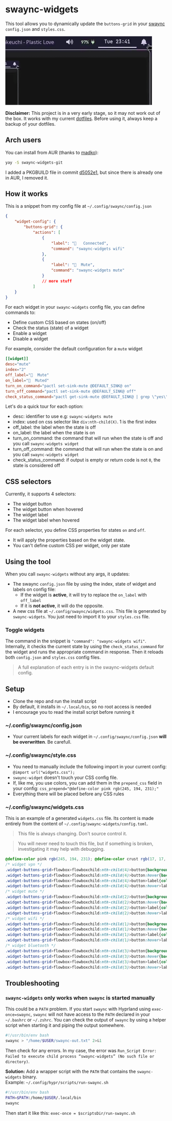 # swaync-widgets
This tool allows you to dynamically update the `buttons-grid` in your [swaync](https://github.com/ErikReider/SwayNotificationCenter) `config.json` and `styles.css`.

![demo](screenshots/demo.gif)

**Disclaimer:** This project is in a very early stage, so it may not work out of the box. It works with my current [dotfiles](https://github.com/luiz734/dotfiles). Before using it, always keep a backup of your dotfiles.

## Arch users
You can install from AUR (thanks to [madko](https://aur.archlinux.org/account/madko)):
```bash
yay -S swaync-widgets-git
```
I added a PKGBUILD file in commit [d5052e1](https://github.com/luiz734/swaync-widgets/commit/d5052e18528acd898e891b91d097ebb483480cec), but since there is already one in AUR, I removed it.

## How it works
This is a snippet from my config file at `~/.config/swaync/config.json`
```json
{
    "widget-config": {
        "buttons-grid": {
            "actions": [
                {
                    "label": "   Connected",
                    "command": "swaync-widgets wifi"
                },
                {
                    "label": "󰕾  Mute",
                    "command": "swaync-widgets mute"
                }
                // more stuff
            ]
    }
}
```

For each widget in your `swaync-widgets` config file, you can define commands to:
- Define custom CSS based on states (on/off)
- Check the status (state) of a widget
- Enable a widget
- Disable a widget

For example, consider the default configuration for a `mute` widget
```toml
[[widget]]
desc="mute"
index="2"
off_label="󰕾  Mute"
on_label="󰕾  Muted"
turn_on_command="pactl set-sink-mute @DEFAULT_SINK@ on"
turn_off_command="pactl set-sink-mute @DEFAULT_SINK@ off"
check_status_command="pactl get-sink-mute @DEFAULT_SINK@ | grep \"yes\""
```

Let's do a quick tour for each option:
- desc: identifier to use e.g: `swaync-widgets mute`
- index: used on css selector like `div:nth-child(X)`. 1 is the first index
- off_label: the label when the state is off
- on_label: the label when the state is on
- turn_on_command: the command that will run when the state is off and you call `swaync-widgets widget`
- turn_off_command: the command that will run when the state is on and you call `swaync-widgets widget`
- check_status_command: if output is empty or return code is not `0`, the state is considered off

## CSS selectors
Currently, it supports 4 selectors:
- The widget button
- The widget button when hovered
- The widget label
- The widget label when hovered

For each selector, you define CSS properties for states `on` and `off`.
- It will apply the properties based on the widget state.
- You can't define custom CSS per widget, only per state

## Using the tool
When you call `swaync-widgets` without any args, it updates:
- The swaync `config.json` file by using the index, state of widget and labels on config file:
    - If the widget is **active**, it will try to replace the `on_label` with `off_label`
    - If it is **not active**, it will do the opposite.
- A new css file at `~/.config/swaync/widgets.css`. This file is generated by `swaync-widgets`. You just need to import it to your `styles.css` file.

### Toggle widgets
The command in the snippet is `"command": "swaync-widgets wifi"`. Internally, it checks the current state by using the `check_status_command` for the widget and runs the appropriate command in response. Then it reloads both `config.json` and `styles.css` config files.

> A full explanation of each entry is in the swaync-widgets default config.

## Setup
- Clone the repo and run the install script
- By default, it installs in `~/.local/bin`, so no root access is needed
- I encourage you to read the install script before running it

### ~/.config/swaync/config.json
- Your current labels for each widget in `~/.config/swaync/config.json` **will be overwritten**. Be carefull.

### ~/.config/swaync/style.css
- You need to manually include the following import in your current config: `@import url("widgets.css");`
- `swaync-widget` doesn't touch your CSS config file.
- If, like me, you use colors, you can add them in the `prepend_css` field in your config: `css_prepend="@define-color pink rgb(245, 194, 231);"`
- Everything there will be placed before any CSS rules

 ### ~/.config/swaync/widgets.css
This is an example of a generated `widgets.css` file. Its content is made entirely from the content of `~/.config/swaync-widgets/config.toml`.
> This file is always changing. Don't source control it.

> You will never need to touch this file, but if something is broken, investigating it may help with debugging.

```css
@define-color pink rgb(245, 194, 231); @define-color crust rgb(17, 17, 27); @define-color surface0 #313244; @define-color text rgb(205, 214, 244);
/* widget vpn */
.widget-buttons-grid>flowbox>flowboxchild:nth-child(4)>button{background: @transparent; border: 2px solid @surface0}
.widget-buttons-grid>flowbox>flowboxchild:nth-child(4)>button:hover{background: @transparent; border: 2px solid @pink}
.widget-buttons-grid>flowbox>flowboxchild:nth-child(4)>button>label{color: @text;}
.widget-buttons-grid>flowbox>flowboxchild:nth-child(4)>button:hover>label{color: @pink;}
/* widget mute */
.widget-buttons-grid>flowbox>flowboxchild:nth-child(2)>button{background: @transparent; border: 2px solid @surface0}
.widget-buttons-grid>flowbox>flowboxchild:nth-child(2)>button:hover{background: @transparent; border: 2px solid @pink}
.widget-buttons-grid>flowbox>flowboxchild:nth-child(2)>button>label{color: @text;}
.widget-buttons-grid>flowbox>flowboxchild:nth-child(2)>button:hover>label{color: @pink;}
/* widget wifi */
.widget-buttons-grid>flowbox>flowboxchild:nth-child(1)>button{background: @pink; border: 2px solid @pink}
.widget-buttons-grid>flowbox>flowboxchild:nth-child(1)>button:hover{background: @pink; border: 2px solid @pink}
.widget-buttons-grid>flowbox>flowboxchild:nth-child(1)>button>label{color: @crust;}
.widget-buttons-grid>flowbox>flowboxchild:nth-child(1)>button:hover>label{color: @crust;}
/* widget bluetooth */
.widget-buttons-grid>flowbox>flowboxchild:nth-child(3)>button{background: @transparent; border: 2px solid @surface0}
.widget-buttons-grid>flowbox>flowboxchild:nth-child(3)>button:hover{background: @transparent; border: 2px solid @pink}
.widget-buttons-grid>flowbox>flowboxchild:nth-child(3)>button>label{color: @text;}
.widget-buttons-grid>flowbox>flowboxchild:nth-child(3)>button:hover>label{color: @pink;}
```

## Troubleshooting
### `swaync-widgets` only works when `swaync` is started manually
This could be a `PATH` problem. If you start `swaync` with Hyprland using `exec-once=swaync`, `swaync` will not have access to the `PATH` declared in your `~/.bashrc` or `~/.zshrc`. You can check the output of `swaync` by using a helper script when starting it and piping the output somewhere.

```bash
#!/usr/bin/env bash
swaync > "/home/$USER/swaync-out.txt" 2>&1
```

Then check for any errors. In my case, the error was `Run_Script Error: Failed to execute child process “swaync-widgets” (No such file or directory)`.

**Solution:** Add a wrapper script with the `PATH` that contains the `swaync-widgets` binary.  
Example: `~/.config/hypr/scripts/run-swaync.sh`

```bash
#!/usr/bin/env bash
PATH=$PATH:/home/$USER/.local/bin
swaync
```

Then start it like this: `exec-once = $scriptsDir/run-swaync.sh`
